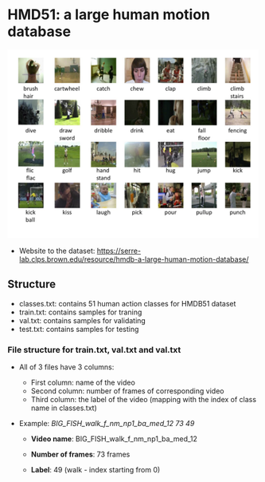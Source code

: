 # HMD51: a large human motion database

![Illustration of HMDB51 dataset](images/HMDB_snapshot1-1024x768.png)
- Website to the dataset: https://serre-lab.clps.brown.edu/resource/hmdb-a-large-human-motion-database/
## Structure
- classes.txt: contains 51 human action classes for HMDB51 dataset
- train.txt: contains samples for traning
- val.txt: contains samples for validating
- test.txt: contains samples for testing
### File structure for train.txt, val.txt and val.txt
- All of 3 files have 3 columns:
  - First column: name of the video
  - Second column: number of frames of corresponding video
  - Third column: the label of the video (mapping with the index of class name in classes.txt)

- Example:
*BIG_FISH_walk_f_nm_np1_ba_med_12 73 49*

  - **Video name**: BIG_FISH_walk_f_nm_np1_ba_med_12

  - **Number of frames**: 73 frames

  - **Label**: 49 (walk - index starting from 0)
